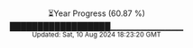 <p align="center">
⏳Year Progress (60.87 %) <br>
██████████████████▁▁▁▁▁▁▁▁▁▁▁▁ <br>
<sub>Updated: Sat, 10 Aug 2024 18:23:20 GMT</sub>
</p>

